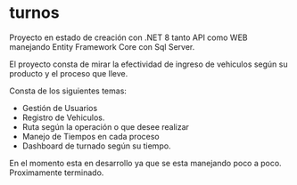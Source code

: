 # turnos

Proyecto en estado de creación con .NET 8 tanto API como WEB manejando Entity Framework Core con Sql Server.

El proyecto consta de mirar la efectividad de ingreso de vehiculos según su producto y el proceso que lleve.

Consta de los siguientes temas:

- Gestión de Usuarios
- Registro de Vehiculos.
- Ruta según la operación o que desee realizar
- Manejo de Tiempos en cada proceso
- Dashboard de turnado según su tiempo.

En el momento esta en desarrollo ya que se esta manejando poco a poco. Proximamente terminado.
